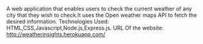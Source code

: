 A web application that enables users to check the current weather of any city that they wish to
check.It uses the Open weather maps API to fetch the desired information.
Technologies Used: HTML,CSS,Javascript,Node.js,Express.js.
URL Of the website: http://weatherinsights.herokuapp.com/

